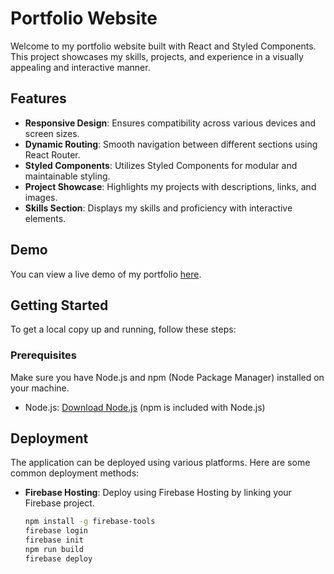 # Portfolio Website

Welcome to my portfolio website built with React and Styled Components. This project showcases my skills, projects, and experience in a visually appealing and interactive manner.

## Features

- **Responsive Design**: Ensures compatibility across various devices and screen sizes.
- **Dynamic Routing**: Smooth navigation between different sections using React Router.
- **Styled Components**: Utilizes Styled Components for modular and maintainable styling.
- **Project Showcase**: Highlights my projects with descriptions, links, and images.
- **Skills Section**: Displays my skills and proficiency with interactive elements.

## Demo

You can view a live demo of my portfolio [here](https://portfolio-amit7.netlify.app/).



## Getting Started

To get a local copy up and running, follow these steps:

### Prerequisites

Make sure you have Node.js and npm (Node Package Manager) installed on your machine.

- Node.js: [Download Node.js](https://nodejs.org/) (npm is included with Node.js)

## Deployment

The application can be deployed using various platforms. Here are some common deployment methods:

- **Firebase Hosting**: Deploy using Firebase Hosting by linking your Firebase project.
  ```sh
  npm install -g firebase-tools
  firebase login
  firebase init
  npm run build
  firebase deploy

